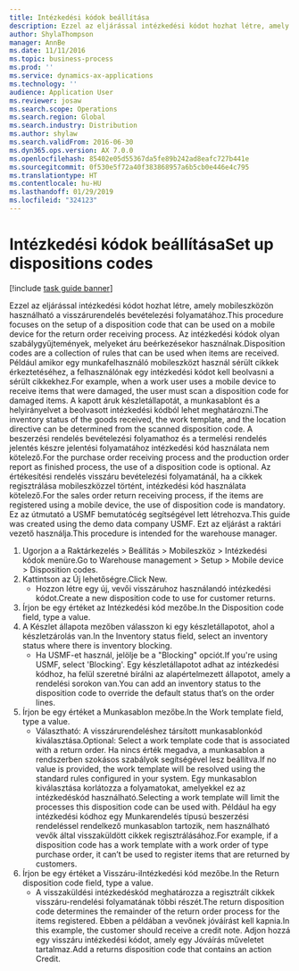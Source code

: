 ```yaml
---
title: Intézkedési kódok beállítása
description: Ezzel az eljárással intézkedési kódot hozhat létre, amely mobileszközön használható a visszárurendelés bevételezési folyamatához.
author: ShylaThompson
manager: AnnBe
ms.date: 11/11/2016
ms.topic: business-process
ms.prod: ''
ms.service: dynamics-ax-applications
ms.technology: ''
audience: Application User
ms.reviewer: josaw
ms.search.scope: Operations
ms.search.region: Global
ms.search.industry: Distribution
ms.author: shylaw
ms.search.validFrom: 2016-06-30
ms.dyn365.ops.version: AX 7.0.0
ms.openlocfilehash: 85402e05d55367da5fe89b242ad8eafc727b441e
ms.sourcegitcommit: 0f530e5f72a40f383868957a6b5cb0e446e4c795
ms.translationtype: HT
ms.contentlocale: hu-HU
ms.lasthandoff: 01/29/2019
ms.locfileid: "324123"
---
```

# <a name="set-up-dispositions-codes"></a><span data-ttu-id="29e27-103">Intézkedési kódok beállítása</span><span class="sxs-lookup"><span data-stu-id="29e27-103">Set up dispositions codes</span></span>

[!include [task guide banner](../../includes/task-guide-banner.md)]

<span data-ttu-id="29e27-104">Ezzel az eljárással intézkedési kódot hozhat létre, amely mobileszközön használható a visszárurendelés bevételezési folyamatához.</span><span class="sxs-lookup"><span data-stu-id="29e27-104">This procedure focuses on the setup of a disposition code that can be used on a mobile device for the return order receiving process.</span></span> <span data-ttu-id="29e27-105">Az intézkedési kódok olyan szabálygyűjtemények, melyeket áru beérkezésekor használnak.</span><span class="sxs-lookup"><span data-stu-id="29e27-105">Disposition codes are a collection of rules that can be used when items are received.</span></span> <span data-ttu-id="29e27-106">Például amikor egy munkafelhasználó mobileszközt használ sérült cikkek érkeztetéséhez, a felhasználónak egy intézkedési kódot kell beolvasni a sérült cikkekhez.</span><span class="sxs-lookup"><span data-stu-id="29e27-106">For example, when a work user uses a mobile device to receive items that were damaged, the user must scan a disposition code for damaged items.</span></span> <span data-ttu-id="29e27-107">A kapott áruk készletállapotát, a munkasablont és a helyirányelvet a beolvasott intézkedési kódból lehet meghatározni.</span><span class="sxs-lookup"><span data-stu-id="29e27-107">The inventory status of the goods received, the work template, and the location directive can be determined from the scanned disposition code.</span></span> <span data-ttu-id="29e27-108">A beszerzési rendelés bevételezési folyamathoz és a termelési rendelés jelentés készre jelentési folyamatához intézkedési kód használata nem kötelező.</span><span class="sxs-lookup"><span data-stu-id="29e27-108">For the purchase order receiving process and the production order report as finished process, the use of a disposition code is optional.</span></span> <span data-ttu-id="29e27-109">Az értékesítési rendelés visszáru bevételezési folyamatánál, ha a cikkek regisztrálása mobileszközzel történt, intézkedési kód használata kötelező.</span><span class="sxs-lookup"><span data-stu-id="29e27-109">For the sales order return receiving process, if the items are registered using a mobile device, the use of disposition code is mandatory.</span></span>  <span data-ttu-id="29e27-110">Ez az útmutató a USMF bemutatócég segítségével lett létrehozva.</span><span class="sxs-lookup"><span data-stu-id="29e27-110">This guide was created using the demo data company USMF.</span></span> <span data-ttu-id="29e27-111">Ezt az eljárást a raktári vezető használja.</span><span class="sxs-lookup"><span data-stu-id="29e27-111">This procedure is intended for the warehouse manager.</span></span> 

1. <span data-ttu-id="29e27-112">Ugorjon a a Raktárkezelés > Beállítás > Mobileszköz > Intézkedési kódok menüre.</span><span class="sxs-lookup"><span data-stu-id="29e27-112">Go to Warehouse management > Setup > Mobile device > Disposition codes.</span></span>
2. <span data-ttu-id="29e27-113">Kattintson az Új lehetőségre.</span><span class="sxs-lookup"><span data-stu-id="29e27-113">Click New.</span></span>
    * <span data-ttu-id="29e27-114">Hozzon létre egy új, vevői visszáruhoz használandó intézkedési kódot.</span><span class="sxs-lookup"><span data-stu-id="29e27-114">Create a new disposition code to use for customer returns.</span></span>  
3. <span data-ttu-id="29e27-115">Írjon be egy értéket az Intézkedési kód mezőbe.</span><span class="sxs-lookup"><span data-stu-id="29e27-115">In the Disposition code field, type a value.</span></span>
4. <span data-ttu-id="29e27-116">A Készlet állapota mezőben válasszon ki egy készletállapotot, ahol a készletzárolás van.</span><span class="sxs-lookup"><span data-stu-id="29e27-116">In the Inventory status field, select an inventory status where there is inventory blocking.</span></span>
    * <span data-ttu-id="29e27-117">Ha USMF-et használ, jelölje be a "Blocking" opciót.</span><span class="sxs-lookup"><span data-stu-id="29e27-117">If you're using USMF, select 'Blocking'.</span></span> <span data-ttu-id="29e27-118">Egy készletállapotot adhat az intézkedési kódhoz, ha felül szeretné bírálni az alapértelmezett állapotot, amely a rendelési sorokon van.</span><span class="sxs-lookup"><span data-stu-id="29e27-118">You can add an inventory status to the disposition code to override the default status that’s on the order lines.</span></span>  
5. <span data-ttu-id="29e27-119">Írjon be egy értéket a Munkasablon mezőbe.</span><span class="sxs-lookup"><span data-stu-id="29e27-119">In the Work template field, type a value.</span></span>
    * <span data-ttu-id="29e27-120">Választható: A visszárurendeléshez társított munkasablonkód kiválasztása.</span><span class="sxs-lookup"><span data-stu-id="29e27-120">Optional: Select a work template code that is associated with a return order.</span></span> <span data-ttu-id="29e27-121">Ha nincs érték megadva, a munkasablon a rendszerben szokásos szabályok segítségével lesz beállítva.</span><span class="sxs-lookup"><span data-stu-id="29e27-121">If no value is provided, the work template will be resolved using the standard rules configured in your system.</span></span> <span data-ttu-id="29e27-122">Egy munkasablon kiválasztása korlátozza a folyamatokat, amelyekkel ez az intézkedéskód használható.</span><span class="sxs-lookup"><span data-stu-id="29e27-122">Selecting a work template will limit the processes this disposition code can be used with.</span></span> <span data-ttu-id="29e27-123">Például ha egy intézkedési kódhoz egy Munkarendelés típusú beszerzési rendeléssel rendelkező munkasablon tartozik, nem használható vevők által visszaküldött cikkek regisztrálásához.</span><span class="sxs-lookup"><span data-stu-id="29e27-123">For example, if a disposition code has a work template with a work order of type purchase order, it can’t be used to register items that are returned by customers.</span></span>  
6. <span data-ttu-id="29e27-124">Írjon be egy értéket a Visszáru-iIntézkedési kód mezőbe.</span><span class="sxs-lookup"><span data-stu-id="29e27-124">In the Return disposition code field, type a value.</span></span>
    * <span data-ttu-id="29e27-125">A visszaküldési intézkedéskód meghatározza a regisztrált cikkek visszáru-rendelési folyamatának többi részét.</span><span class="sxs-lookup"><span data-stu-id="29e27-125">The return disposition code determines the remainder of the return order process for the items registered.</span></span> <span data-ttu-id="29e27-126">Ebben a példában a vevőnek jóváírást kell kapnia.</span><span class="sxs-lookup"><span data-stu-id="29e27-126">In this example, the customer should receive a credit note.</span></span> <span data-ttu-id="29e27-127">Adjon hozzá egy visszáru intézkedési kódot, amely egy Jóváírás műveletet tartalmaz.</span><span class="sxs-lookup"><span data-stu-id="29e27-127">Add a returns disposition code that contains an action Credit.</span></span>  


